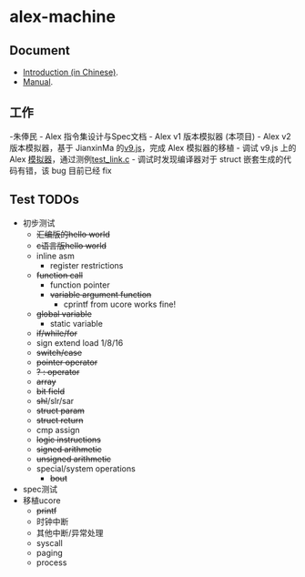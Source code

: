 # alex-machine

## Document

- [Introduction (in Chinese)](https://github.com/paulzfm/alex-machine/blob/master/doc/doc.pdf).
- [Manual](https://github.com/paulzfm/alex-machine/blob/master/is.md).

## 工作
-朱俸民
    - Alex 指令集设计与Spec文档
    - Alex v1 版本模拟器 (本项目)
    - Alex v2 版本模拟器，基于 JianxinMa 的[v9.js](https://github.com/JianxinMa/v9.js)，完成 Alex 模拟器的移植
    - 调试 v9.js 上的 Alex [模拟器](https://github.com/paulzfm/v9.js/blob/master/assets/js/alex.js)，通过测例[test_link.c](https://github.com/paulzfm/v9.js/blob/master/labs/alex/src/test_link.c)
    - 调试时发现编译器对于 struct 嵌套生成的代码有错，该 bug 目前已经 fix

## Test TODOs
- 初步测试
    - ~~汇编版的hello world~~
    - ~~c语言版hello world~~
    - inline asm
        - register restrictions
    - ~~function call~~
        - function pointer
        - ~~variable argument function~~
            - cprintf from ucore works fine!
    - ~~global variable~~
        - static variable
    - ~~if/while/for~~
    - sign extend load 1/8/16
    - ~~switch/case~~
    - ~~pointer operator~~
    - ~~? : operator~~
    - ~~array~~
    - ~~bit field~~
    - ~~shl~~/slr/sar
    - ~~struct param~~
    - ~~struct return~~
    - cmp assign
    - ~~logic instructions~~
    - ~~signed arithmetic~~
    - ~~unsigned arithmetic~~
    - special/system operations
        - ~~bout~~
- spec测试
- 移植ucore
    - ~~printf~~
    - 时钟中断
    - 其他中断/异常处理
    - syscall
    - paging
    - process
